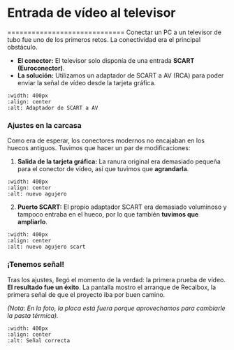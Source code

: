 # Entrada de vídeo al televisor
=============================
Conectar un PC a un televisor de tubo fue uno de los primeros retos. La conectividad era el principal obstáculo.

- **El conector:** El televisor solo disponía de una entrada **SCART (Euroconector)**.
- **La solución:** Utilizamos un adaptador de SCART a AV (RCA) para poder enviar la señal de vídeo desde la tarjeta gráfica.

```{image} /_static/img/7.png
:width: 400px
:align: center
:alt: Adaptador de SCART a AV
```

### Ajustes en la carcasa

Como era de esperar, los conectores modernos no encajaban en los huecos antiguos. Tuvimos que hacer un par de modificaciones:

1.  **Salida de la tarjeta gráfica:** La ranura original era demasiado pequeña para el conector de vídeo, así que tuvimos que **agrandarla**.

```{image} /_static/img/33.jpeg
:width: 400px
:align: center
:alt: nuevo agujero 
```

2.  **Puerto SCART:** El propio adaptador SCART era demasiado voluminoso y tampoco entraba en el hueco, por lo que también **tuvimos que ampliarlo**.

```{image} /_static/img/27.jpeg
:width: 400px
:align: center
:alt: nuevo agujero scart
```

### ¡Tenemos señal!

Tras los ajustes, llegó el momento de la verdad: la primera prueba de vídeo. **El resultado fue un éxito**. La pantalla mostro el arranque de Recalbox, la primera señal de que el proyecto iba por buen camino.

*(Nota: En la foto, la placa está fuera porque aprovechamos para cambiarle la pasta térmica).*

```{image} /_static/img/9.png
:width: 400px
:align: center
:alt: Señal correcta
